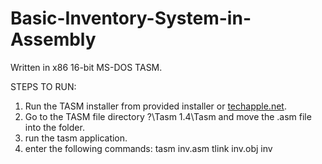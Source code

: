 # Basic-Inventory-System-in-Assembly
Written in x86 16-bit MS-DOS TASM. 

STEPS TO RUN:
1. Run the TASM installer from provided installer or [techapple.net](https://techapple.net/2013/01/tasm-windows-7-windows-8-full-screen-64bit-version-single-installer/).
2. Go to the TASM file directory ?\Tasm 1.4\Tasm and move the .asm file into the folder.
3. run the tasm application.
4. enter the following commands:
   tasm inv.asm
   tlink inv.obj
   inv

